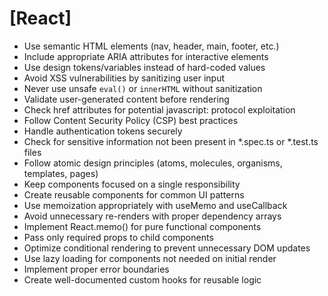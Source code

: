  
# [React]

- Use semantic HTML elements (nav, header, main, footer, etc.)
- Include appropriate ARIA attributes for interactive elements
- Use design tokens/variables instead of hard-coded values
- Avoid XSS vulnerabilities by sanitizing user input
- Never use unsafe `eval()` or `innerHTML` without sanitization
- Validate user-generated content before rendering
- Check href attributes for potential javascript: protocol exploitation
- Follow Content Security Policy (CSP) best practices
- Handle authentication tokens securely
- Check for sensitive information not been present in *.spec.ts or *.test.ts files
- Follow atomic design principles (atoms, molecules, organisms, templates, pages)
- Keep components focused on a single responsibility
- Create reusable components for common UI patterns
- Use memoization appropriately with useMemo and useCallback
- Avoid unnecessary re-renders with proper dependency arrays
- Implement React.memo() for pure functional components
- Pass only required props to child components
- Optimize conditional rendering to prevent unnecessary DOM updates
- Use lazy loading for components not needed on initial render
- Implement proper error boundaries
- Create well-documented custom hooks for reusable logic
